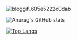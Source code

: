 
![bloggif_605e5222c0dab](https://user-images.githubusercontent.com/68823930/112694458-15aa1b00-8e8b-11eb-9732-4b9f10e4fd92.gif)



![Anurag's GitHub stats](https://github-readme-stats.vercel.app/api?username=zhdandeveloper&show_icons=true&theme=dark)


[![Top Langs](https://github-readme-stats.vercel.app/api/top-langs/?username=zhdandeveloper&layout=compact&theme=dark)](https://github.com/anuraghazra/github-readme-stats)






